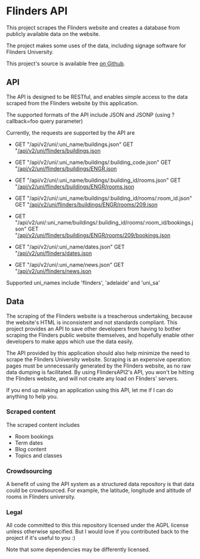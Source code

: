 # Flinders API

This project scrapes the Flinders website and creates a database from publicly available data on the website.

The project makes some uses of the data, including signage software for Flinders University.

This project's source is available free [on Github](https://github.com/TobiasWooldridge/FlindersAPI2/).

## API

The API is designed to be RESTful, and enables simple access to the data scraped from the Flinders website by this application.

The supported formats of the API include JSON and JSONP (using ?callback=foo query parameter)


Currently, the requests are supported by the API are

*   GET "/api/v2/uni/:uni_name/buildings.json"
    GET "[/api/v2/uni/flinders/buildings.json](http://api.unibuddy.com.au/api/v2/uni/flinders/buildings.json)

*   GET "/api/v2/uni/:uni_name/buildings/:building_code.json"
    GET "[/api/v2/uni/flinders/buildings/ENGR.json](http://api.unibuddy.com.au/api/v2/uni/flinders/buildings/ENGR.json)

*   GET "/api/v2/uni/:uni_name/buildings/:building_id/rooms.json"
    GET "[/api/v2/uni/flinders/buildings/ENGR/rooms.json](http://api.unibuddy.com.au/api/v2/uni/flinders/buildings/ENGR/rooms.json)

*   GET "/api/v2/uni/:uni_name/buildings/:building_id/rooms/:room_id.json"
    GET "[/api/v2/uni/flinders/buildings/ENGR/rooms/209.json](http://api.unibuddy.com.au/api/v2/uni/flinders/buildings/ENGR/rooms/209.json)

*   GET "/api/v2/uni/:uni_name/buildings/:building_id/rooms/:room_id/bookings.json"
    GET "[/api/v2/uni/flinders/buildings/ENGR/rooms/209/bookings.json](http://api.unibuddy.com.au/api/v2/uni/flinders/buildings/ENGR/rooms/209/bookings.json)

*   GET "/api/v2/uni/:uni_name/dates.json"
    GET "[/api/v2/uni/flinders/dates.json](http://api.unibuddy.com.au/api/v2/uni/flinders/dates.json)

*   GET "/api/v2/uni/:uni_name/news.json"
    GET "[/api/v2/uni/flinders/news.json](http://api.unibuddy.com.au/api/v2/uni/flinders/news.json)


Supported uni_names include 'flinders', 'adelaide' and 'uni_sa'

## Data

The scraping of the Flinders website is a treacherous undertaking, because the website's HTML is inconsistent and not standards compliant. This project provides an API to save other developers from having to bother scraping the Flinders public website themselves, and hopefully enable other developers to make apps which use the data easily.

The API provided by this application should also help minimize the need to scrape the Flinders University website. Scraping is an expensive operation: pages must be unnecessarily generated by the Flinders website, as no raw data dumping is facilitated. By using FlindersAPI2's API, you won't be hitting the Flinders website, and will not create any load on Flinders' servers.

If you end up making an application using this API, let me if I can do anything to help you.

### Scraped content 

The scraped content includes

* Room bookings
* Term dates
* Blog content
* Topics and classes

### Crowdsourcing

A benefit of using the API system as a structured data repository is that data could be crowdsourced. For example, the latitude, longitude and altitude of rooms in Flinders university.

### Legal

All code committed to this this repository licensed under the AGPL license unless otherwise specified. But I would love if you contributed back to the project if it's useful to you :)

Note that some dependencies may be differently licensed.
